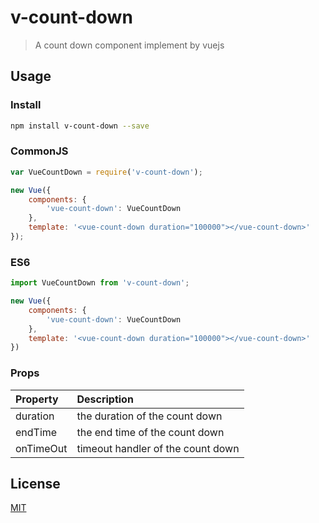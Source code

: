 # v-count-down
> A count down component implement by vuejs

## Usage

### Install

```bash
npm install v-count-down --save
```

### CommonJS

```javascript
var VueCountDown = require('v-count-down');

new Vue({
    components: {
        'vue-count-down': VueCountDown
    },
    template: '<vue-count-down duration="100000"></vue-count-down>'
});
```

### ES6
```javascript
import VueCountDown from 'v-count-down';

new Vue({
    components: {
        'vue-count-down': VueCountDown
    },
    template: '<vue-count-down duration="100000"></vue-count-down>'
})
```

### Props
| Property | Description |
|:--|:--|
| duration | the duration of the count down |
| endTime | the end time of the count down |
| onTimeOut | timeout handler of the count down |

## License

[MIT](http://opensource.org/licenses/MIT)
